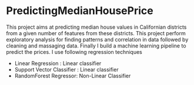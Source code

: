 # PredictingMedianHousePrice
This project aims at predicting median house values in Californian districts from a given number of features from these districts. This project perform exploratory analysis for finding patterns and correlation in data followed by cleaning and massaging data. Finally I build a machine learning pipeline to predict the prices. I use following regression techniques
- Linear Regression : Linear classifier 
- Support Vector Classifier : Linear classifier 
- RandomForest Regressor: Non-Linear Classifier
